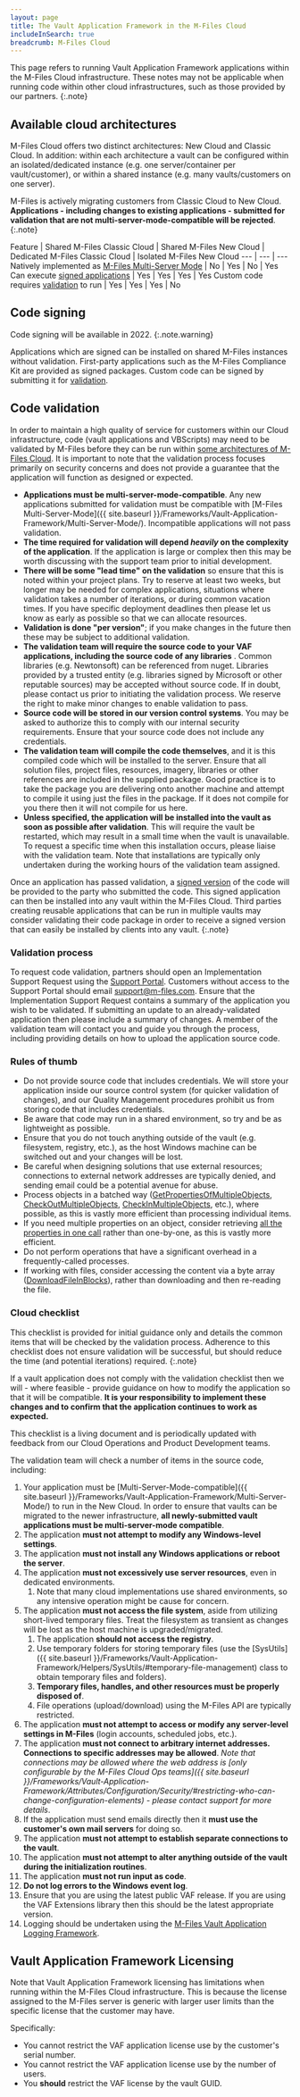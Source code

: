 ```yaml
---
layout: page
title: The Vault Application Framework in the M-Files Cloud
includeInSearch: true
breadcrumb: M-Files Cloud
---
```


This page refers to running Vault Application Framework applications within the M-Files Cloud infrastructure.  These notes may not be applicable when running code within other cloud infrastructures, such as those provided by our partners.
{:.note}

## Available cloud architectures

M-Files Cloud offers two distinct architectures: New Cloud and Classic Cloud.  In addition: within each architecture a vault can be configured within an isolated/dedicated instance (e.g. one server/container per vault/customer), or within a shared instance (e.g. many vaults/customers on one server).

M-Files is actively migrating customers from Classic Cloud to New Cloud.  **Applications - including changes to existing applications - submitted for validation that are not multi-server-mode-compatible will be rejected**.
{:.note}

Feature | Shared M-Files Classic Cloud | Shared M-Files New Cloud | Dedicated M-Files Classic Cloud | Isolated M-Files New Cloud
--- | --- | ---
Natively implemented as [M-Files Multi-Server Mode](../Multi-Server-Mode) | No | Yes | No | Yes
Can execute [signed applications](#code-signing) | Yes | Yes | Yes | Yes
Custom code requires [validation](#code-validation) to run | Yes | Yes | Yes | No

## Code signing

Code signing will be available in 2022.
{:.note.warning}

Applications which are signed can be installed on shared M-Files instances without validation.  First-party applications such as the M-Files Compliance Kit are provided as signed packages.  Custom code can be signed by submitting it for [validation](#code-validation).

## Code validation

In order to maintain a high quality of service for customers within our Cloud infrastructure, code (vault applications and VBScripts) may need to be validated by M-Files before they can be run within [some architectures of M-Files Cloud](#available-cloud-architectures).  It is important to note that the validation process focuses primarily on security concerns and does not provide a guarantee that the application will function as designed or expected.

* **Applications must be multi-server-mode-compatible**.  Any new applications submitted for validation must be compatible with [M-Files Multi-Server-Mode]({{ site.baseurl }}/Frameworks/Vault-Application-Framework/Multi-Server-Mode/).  Incompatible applications will not pass validation.
* **The time required for validation will depend _heavily_ on the complexity of the application**. If the application is large or complex then this may be worth discussing with the support team prior to initial development.
* **There will be some "lead time" on the validation** so ensure that this is noted within your project plans.  Try to reserve at least two weeks, but longer may be needed for complex applications, situations where validation takes a number of iterations, or during common vacation times.  If you have specific deployment deadlines then please let us know as early as possible so that we can allocate resources.
* **Validation is done "per version"**; if you make changes in the future then these may be subject to additional validation.
* **The validation team will require the source code to your VAF applications, including the source code of any libraries** .  Common libraries (e.g. Newtonsoft) can be referenced from nuget.  Libraries provided by a trusted entity (e.g. libraries signed by Microsoft or other reputable sources) may be accepted without source code.  If in doubt, please contact us prior to initiating the validation process.  We reserve the right to make minor changes to enable validation to pass.
* **Source code will be stored in our version control systems**.  You may be asked to authorize this to comply with our internal security requirements.  Ensure that your source code does not include any credentials.
* **The validation team will compile the code themselves**, and it is this compiled code which will be installed to the server.  Ensure that all solution files, project files, resources, imagery, libraries or other references are included in the supplied package.  Good practice is to take the package you are delivering onto another machine and attempt to compile it using just the files in the package.  If it does not compile for you there then it will not compile for us here.
* **Unless specified, the application will be installed into the vault as soon as possible after validation**.  This will require the vault be restarted, which may result in a small time when the vault is unavailable.  To request a specific time when this installation occurs, please liaise with the validation team.  Note that installations are typically only undertaken during the working hours of the validation team assigned.

Once an application has passed validation, a [signed version](#code-signing) of the code will be provided to the party who submitted the code.  This signed application can then be installed into any vault within the M-Files Cloud.  Third parties creating reusable applications that can be run in multiple vaults may consider validating their code package in order to receive a signed version that can easily be installed by clients into any vault.
{:.note}

### Validation process

To request code validation, partners should open an Implementation Support Request using the [Support Portal](https://m-files.force.com/s/).  Customers without access to the Support Portal should email [support@m-files.com](mailto:support@m-files.com).  Ensure that the Implementation Support Request contains a summary of the application you wish to be validated.  If submitting an update to an already-validated application then please include a summary of changes.  A member of the validation team will contact you and guide you through the process, including providing details on how to upload the application source code.

### Rules of thumb

* Do not provide source code that includes credentials.  We will store your application inside our source control system (for quicker validation of changes), and our Quality Management procedures prohibit us from storing code that includes credentials.
* Be aware that code may run in a shared environment, so try and be as lightweight as possible.
* Ensure that you do not touch anything outside of the vault (e.g. filesystem, registry, etc.), as the host Windows machine can be switched out and your changes will be lost.
* Be careful when designing solutions that use external resources; connections to external network addresses are typically denied, and sending email could be a potential avenue for abuse.
* Process objects in a batched way ([GetPropertiesOfMultipleObjects](https://developer.m-files.com/APIs/COM-API/Reference/MFilesAPI~VaultObjectPropertyOperations~GetPropertiesOfMultipleObjects.html), [CheckOutMultipleObjects](https://developer.m-files.com/APIs/COM-API/Reference/MFilesAPI~VaultObjectOperations~CheckOutMultipleObjects.html), [CheckInMultipleObjects](https://developer.m-files.com/APIs/COM-API/Reference/MFilesAPI~VaultObjectOperations~CheckInMultipleObjects.html), etc.), where possible, as this is vastly more efficient than processing individual items.
* If you need multiple properties on an object, consider retrieving [all the properties in one call](https://developer.m-files.com/APIs/COM-API/Reference/MFilesAPI~VaultObjectPropertyOperations~GetProperties.html) rather than one-by-one, as this is vastly more efficient.
* Do not perform operations that have a significant overhead in a frequently-called processes.
* If working with files, consider accessing the content via a byte array ([DownloadFileInBlocks](https://developer.m-files.com/APIs/COM-API/Reference/index.html#MFilesAPI~VaultObjectFileOperations.html)), rather than downloading and then re-reading the file. 

### Cloud checklist

This checklist is provided for initial guidance only and details the common items that will be checked by the validation process.  Adherence to this checklist does not ensure validation will be successful, but should reduce the time (and potential iterations) required.
{:.note}

If a vault application does not comply with the validation checklist then we will - where feasible - provide guidance on how to modify the application so that it will be compatible.  **It is your responsibility to implement these changes and to confirm that the application continues to work as expected.**

This checklist is a living document and is periodically updated with feedback from our Cloud Operations and Product Development teams.

The validation team will check a number of items in the source code, including: 

<div class="checklist" markdown="1">

1. Your application must be [Multi-Server-Mode-compatible]({{ site.baseurl }}/Frameworks/Vault-Application-Framework/Multi-Server-Mode/) to run in the New Cloud.  In order to ensure that vaults can be migrated to the newer infrastructure, **all newly-submitted vault applications must be multi-server-mode compatible**.
1. The application **must not attempt to modify any Windows-level settings**.
1. The application **must not install any Windows applications or reboot the server**.
1. The application **must not excessively use server resources**, even in dedicated environments.
	1. Note that many cloud implementations use shared environments, so any intensive operation might be cause for concern.
1. The application **must not access the file system**, aside from utilizing short-lived temporary files.  Treat the filesystem as transient as changes will be lost as the host machine is upgraded/migrated.
	1. The application **should not access the registry**.
	1. Use temporary folders for storing temporary files (use the [SysUtils]({{ site.baseurl }}/Frameworks/Vault-Application-Framework/Helpers/SysUtils/#temporary-file-management) class to obtain temporary files and folders).
	1. **Temporary files, handles, and other resources must be properly disposed of**.
	1. File operations (upload/download) using the M-Files API are typically restricted.
1. The application **must not attempt to access or modify any server-level settings in M-Files** (login accounts, scheduled jobs, etc.).
1. The application **must not connect to arbitrary internet addresses.  Connections to specific addresses may be allowed**. *Note that connections may be allowed where the web address is [only configurable by the M-Files Cloud Ops teams]({{ site.baseurl }}/Frameworks/Vault-Application-Framework/Attributes/Configuration/Security/#restricting-who-can-change-configuration-elements) - please contact support for more details*.
1. If the application must send emails directly then it **must use the customer's own mail servers** for doing so.
1. The application **must not attempt to establish separate connections to the vault**.
1. The application **must not attempt to alter anything outside of the vault during the initialization routines**.
1. The application **must not run input as code**.
1. **Do not log errors to the Windows event log**.
1. Ensure that you are using the latest public VAF release.  If you are using the VAF Extensions library then this should be the latest appropriate version.
1. Logging should be undertaken using the [M-Files Vault Application Logging Framework](/Frameworks/Logging/).

</div>

## Vault Application Framework Licensing

Note that Vault Application Framework licensing has limitations when running within the M-Files Cloud infrastructure.  This is because the license assigned to the M-Files server is generic with larger user limits than the specific license that the customer may have.

Specifically:

* You cannot restrict the VAF application license use by the customer's serial number.
* You cannot restrict the VAF application license use by the number of users.
* You **should** restrict the VAF license by the vault GUID.
